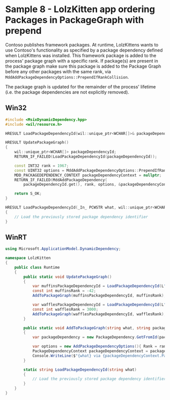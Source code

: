 # Sample 8 - LolzKitten app ordering Packages in PackageGraph with prepend

Contoso publishes framework packages. At runtime, LolzKittens wants to use Contoso's functionality as specified by a package dependency defined when LolzKittens was installed. This framework package is added to the process' package graph with a specific rank. If package(s) are present in the package graph make sure this package is added to the Package Graph before any other packages with the same rank, via ```MddAddPackageDependencyOptions::PrependIfRankCollision```.

The package graph is updated for the remainder of the process' lifetime (i.e. the package dependencies are not explicitly removed).

## Win32

```c++
#include <MsixDynamicDependency.hpp>
#include <wil/resource.h>

HRESULT LoadPackageDependencyId(wil::unique_ptr<WCHAR[]>& packageDependencyId);

HRESULT UpdatePackageGraph()
{
    wil::unique_ptr<WCHAR[]> packageDependencyId;
    RETURN_IF_FAILED(LoadPackageDependencyId(packageDependencyId));

    const INT32 rank = 1967;
    const UINT32 options = MddAddPackageDependencyOptions::PrependIfRankCollision;
    MDD_PACKAGEDEPENDENCY_CONTEXT packageDependencyContext = nullptr;
    RETURN_IF_FAILED(MddAddPackageDependency(
        packageDependencyId.get(), rank, options, &packageDependencyContext, nullptr));

    return S_OK;
}

HRESULT LoadPackageDependencyId(_In_ PCWSTR what, wil::unique_ptr<WCHAR[]>& packageDependencyId)
{
    // Load the previously stored package dependency identifier
}
```

## WinRT

```c#
using Microsoft.ApplicationModel.DynamicDependency;

namespace LolzKitten
{
    public class Runtime
    {
        public static void UpdatePackageGraph()
        {
            var muffinsPackageDependencyId = LoadPackageDependencyId(L"muffins");
            const int muffinsRank = -42;
            AddToPackageGraph(muffinsPackageDependencyId, muffinsRank);

            var wafflesPackageDependencyId = LoadPackageDependencyId(L"waffles");
            const int wafflesRank = 3000;
            AddToPackageGraph(wafflesPackageDependencyId, wafflesRank);
        }

        public static void AddToPackageGraph(string what, string packageDependencyId, int rank)
        {
            var packageDependency = new PackageDependency.GetFromId(packageDependencyId);

            var options = new AddPackageDependencyOptions(){ Rank = rank, PrependIfRankCollision = true };
            PackageDependencyContext packageDependencyContext = packageDependency.Add(options);
            Console.WriteLine($"{what} via {packageDependencyContext.PackageFullName}");
        }

        static string LoadPackageDependencyId(string what)
        {
            // Load the previously stored package dependency identifier
        }
    }
}
```
